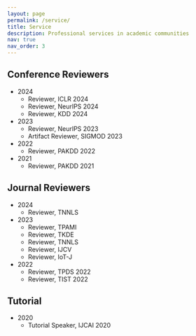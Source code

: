 ```yaml
---
layout: page
permalink: /service/
title: Service
description: Professional services in academic communities
nav: true
nav_order: 3
---
```


## Conference Reviewers

- 2024 
  - Reviewer, ICLR 2024
  - Reviewer, NeurIPS 2024
  - Reviewer, KDD 2024
- 2023
  - Reviewer, NeurIPS 2023
  - Artifact Reviewer, SIGMOD 2023
- 2022
  - Reviewer, PAKDD 2022
- 2021
  - Reviewer, PAKDD 2021

## Journal Reviewers

- 2024
  - Reviewer, TNNLS
- 2023
  - Reviewer, TPAMI
  - Reviewer, TKDE
  - Reviewer, TNNLS
  - Reviewer, IJCV
  - Reviewer, IoT-J
- 2022
  - Reviewer, TPDS 2022
  - Reviewer, TIST 2022

## Tutorial

- 2020
  - Tutorial Speaker, IJCAI 2020